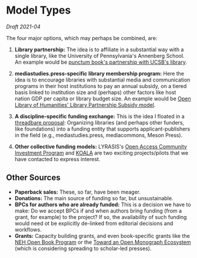 # Model Types

*Draft 2021-04*

The four major options, which may perhaps be combined, are:

1. **Library partnership:** The idea is to affiliate in a substantial way with a single library, like the University of Pennsylvania's Annenberg School. An example would be [punctum book's partnership with UCSB's library](https://www.library.ucsb.edu/punctum-books-ucsb-library-partnership).

2. **mediastudies.press-specific library membership program:** Here the idea is to encourage libraries with substantial media and communication programs in their host institutions to pay an annual subsidy, on a tiered basis linked to institution size and (perhaps) other factors like host nation GDP per capita or library budget size. An example would be [Open Library of Humanities' Library Partnership Subsidy model](https://www.openlibhums.org/site/about/the-olh-model/).

3. **A discipline-specific funding exchange:** This is the idea I floated in a [threadbare proposal](https://github.com/mediastudiespress/organization/blob/master/operations/funding_models/born-oa-funding-exchange-model.md): Organizing libraries (and perhaps other funders, like foundations) into a funding entity that supports applicant-publishers in the field (e.g., mediastudies.press, mediacommons, Meson Press). 

4. **Other collective funding models:** LYRASIS's [Open Access Community Investment Program](https://www.lyrasis.org/content/Pages/oacip.aspx) and [KOALA](https://www.lyrasis.org/content/Pages/oacip.aspx) are two exciting projects/pilots that we have contacted to express interest.

## Other Sources

* **Paperback sales:** These, so far, have been meager.
* **Donations:** The main source of funding so far, but unsustainable.
* **BPCs for authors who are already funded:** This is a decision we have to make: Do we accept BPCs if and when authors bring funding (from a grant, for example) to the project? If so, the availability of such funding would need ot be explicitly de-linked from editorial decisions and workflows.
* **Grants:** Capacity building grants, and even book-specific grants like the [NEH Open Book Program](https://www.neh.gov/grants/odh/FOBP) or the [Toward an Open Monograph Ecosystem](https://www.openmonographs.org) (which is considering spreading to scholar-led presses).